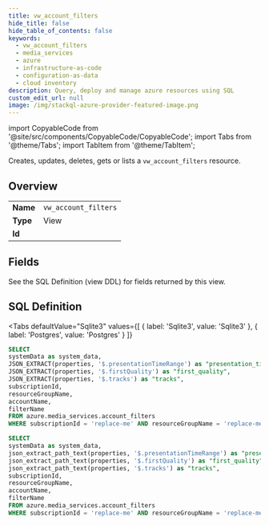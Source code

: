 ```yaml
--- 
title: vw_account_filters
hide_title: false
hide_table_of_contents: false
keywords:
  - vw_account_filters
  - media_services
  - azure
  - infrastructure-as-code
  - configuration-as-data
  - cloud inventory
description: Query, deploy and manage azure resources using SQL
custom_edit_url: null
image: /img/stackql-azure-provider-featured-image.png
---
```


import CopyableCode from '@site/src/components/CopyableCode/CopyableCode';
import Tabs from '@theme/Tabs';
import TabItem from '@theme/TabItem';

Creates, updates, deletes, gets or lists a <code>vw_account_filters</code> resource.

## Overview
<table><tbody>
<tr><td><b>Name</b></td><td><code>vw_account_filters</code></td></tr>
<tr><td><b>Type</b></td><td>View</td></tr>
<tr><td><b>Id</b></td><td><CopyableCode code="azure.media_services.vw_account_filters" /></td></tr>
</tbody></table>

## Fields

See the SQL Definition (view DDL) for fields returned by this view.

## SQL Definition

<Tabs
defaultValue="Sqlite3"
values={[
{ label: 'Sqlite3', value: 'Sqlite3' },
{ label: 'Postgres', value: 'Postgres' }
]}
>
<TabItem value="Sqlite3">

```sql
SELECT
systemData as system_data,
JSON_EXTRACT(properties, '$.presentationTimeRange') as "presentation_time_range",
JSON_EXTRACT(properties, '$.firstQuality') as "first_quality",
JSON_EXTRACT(properties, '$.tracks') as "tracks",
subscriptionId,
resourceGroupName,
accountName,
filterName
FROM azure.media_services.account_filters
WHERE subscriptionId = 'replace-me' AND resourceGroupName = 'replace-me' AND accountName = 'replace-me';
```

</TabItem>
<TabItem value="Postgres">

```sql
SELECT
systemData as system_data,
json_extract_path_text(properties, '$.presentationTimeRange') as "presentation_time_range",
json_extract_path_text(properties, '$.firstQuality') as "first_quality",
json_extract_path_text(properties, '$.tracks') as "tracks",
subscriptionId,
resourceGroupName,
accountName,
filterName
FROM azure.media_services.account_filters
WHERE subscriptionId = 'replace-me' AND resourceGroupName = 'replace-me' AND accountName = 'replace-me';
```

</TabItem>
</Tabs>
